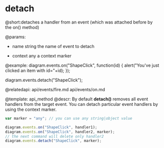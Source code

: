 detach
============

@short:detaches a handler from an event (which was attached before by the on() method)
	
@params: 
- name			string			the name of event to detach
* context  		any				a context marker


@example:
diagram.events.on("ShapeClick", function(id) {
    alert("You've just clicked an item with id="+id);
});

diagram.events.detach("ShapeClick");

@relatedapi:
	api/events/fire.md
	api/events/on.md
	 

@template:	api_method
@descr:
By default **detach()** removes all event handlers from the target event. You can detach particular event handlers by using the context marker.


~~~js
var marker = "any"; // you can use any string|object value

diagram.events.on("ShapeClick", handler1);
diagram.events.on("ShapeClick", handler2, marker);
// the next command will delete only handler2
diagram.events.detach("ShapeClick", marker);
~~~